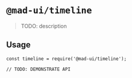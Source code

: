 # `@mad-ui/timeline`

> TODO: description

## Usage

```
const timeline = require('@mad-ui/timeline');

// TODO: DEMONSTRATE API
```
